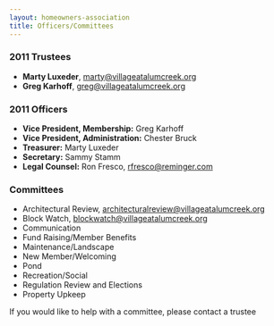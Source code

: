 ```yaml
---
layout: homeowners-association
title: Officers/Committees
---
```


### 2011 Trustees

  * **Marty Luxeder**, [marty@villageatalumcreek.org][37]
  * **Greg Karhoff**, [greg@villageatalumcreek.org][39]

### 2011 Officers

  * **Vice President, Membership:** Greg Karhoff
  * **Vice President, Administration:** Chester Bruck
  * **Treasurer:** Marty Luxeder
  * **Secretary:** Sammy Stamm
  * **Legal Counsel:** Ron Fresco, [rfresco@reminger.com][41]

### Committees

  * Architectural Review, [architecturalreview@villageatalumcreek.org][42]
  * Block Watch, [blockwatch@villageatalumcreek.org][43]
  * Communication
  * Fund Raising/Member Benefits
  * Maintenance/Landscape
  * New Member/Welcoming
  * Pond
  * Recreation/Social
  * Regulation Review and Elections
  * Property Upkeep

If you would like to help with a committee, please contact a trustee

   [37]: mailto:marty@villageatalumcreek.org
   [39]: mailto:greg@villageatalumcreek.org
   [41]: mailto:rfresco@reminger.com
   [42]: mailto:architecturalreview@villageatalumcreek.org
   [43]: mailto:blockwatch@villageatalumcreek.org
